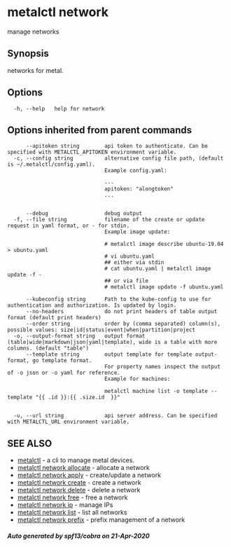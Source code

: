 # metalctl network

manage networks

## Synopsis

networks for metal.

## Options

```
  -h, --help   help for network
```

## Options inherited from parent commands

```
      --apitoken string        api token to authenticate. Can be specified with METALCTL_APITOKEN environment variable.
  -c, --config string          alternative config file path, (default is ~/.metalctl/config.yaml).
                               Example config.yaml:
                               
                               ---
                               apitoken: "alongtoken"
                               ...
                               
                               
      --debug                  debug output
  -f, --file string            filename of the create or update request in yaml format, or - for stdin.
                               Example image update:
                               
                               # metalctl image describe ubuntu-19.04 > ubuntu.yaml
                               # vi ubuntu.yaml
                               ## either via stdin
                               # cat ubuntu.yaml | metalctl image update -f -
                               ## or via file
                               # metalctl image update -f ubuntu.yaml
                               
      --kubeconfig string      Path to the kube-config to use for authentication and authorization. Is updated by login.
      --no-headers             do not print headers of table output format (default print headers)
      --order string           order by (comma separated) column(s), possible values: size|id|status|event|when|partition|project
  -o, --output-format string   output format (table|wide|markdown|json|yaml|template), wide is a table with more columns. (default "table")
      --template string        output template for template output-format, go template format.
                               For property names inspect the output of -o json or -o yaml for reference.
                               Example for machines:
                               
                               metalctl machine list -o template --template "{{ .id }}:{{ .size.id  }}"
                               
                               
  -u, --url string             api server address. Can be specified with METALCTL_URL environment variable.
```

## SEE ALSO

* [metalctl](metalctl.md)	 - a cli to manage metal devices.
* [metalctl network allocate](metalctl_network_allocate.md)	 - allocate a network
* [metalctl network apply](metalctl_network_apply.md)	 - create/update a network
* [metalctl network create](metalctl_network_create.md)	 - create a network
* [metalctl network delete](metalctl_network_delete.md)	 - delete a network
* [metalctl network free](metalctl_network_free.md)	 - free a network
* [metalctl network ip](metalctl_network_ip.md)	 - manage IPs
* [metalctl network list](metalctl_network_list.md)	 - list all networks
* [metalctl network prefix](metalctl_network_prefix.md)	 - prefix management of a network

##### Auto generated by spf13/cobra on 21-Apr-2020
